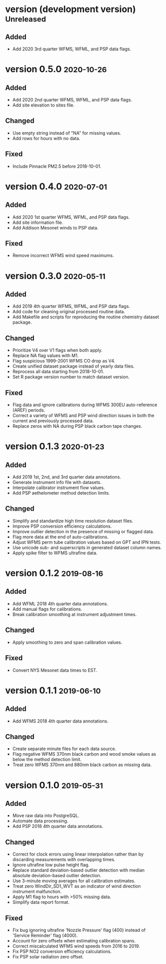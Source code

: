 # version (development version) <small>Unreleased</small>
## Added
- Add 2020 3rd quarter WFMS, WFML, and PSP data flags.

# version 0.5.0 <small>2020-10-26</small>
## Added
- Add 2020 2nd quarter WFMS, WFML, and PSP data flags.
- Add site elevation to sites file.

## Changed
- Use empty string instead of "NA" for missing values.
- Add rows for hours with no data.

## Fixed
- Include Pinnacle PM2.5 before 2018-10-01.

# version 0.4.0 <small>2020-07-01</small>
## Added
- Add 2020 1st quarter WFMS, WFML, and PSP data flags.
- Add site information file.
- Add Addison Mesonet winds to PSP data.

## Fixed
- Remove incorrect WFMS wind speed maximums.

# version 0.3.0 <small>2020-05-11</small>
## Added
- Add 2019 4th quarter WFMS, WFML, and PSP data flags.
- Add code for cleaning original processed routine data.
- Add Makefile and scripts for reproducing the routine chemistry dataset
  package.

## Changed
- Prioritize V4 over V1 flags when both apply.
- Replace NA flag values with M1.
- Flag suspicious 1999-2001 WFMS CO drop as V4.
- Create unified dataset package instead of yearly data files.
- Reprocess all data starting from 2018-10-01.
- Set R package version number to match dataset version.

## Fixed
- Flag data and ignore calibrations during WFMS 300EU auto-reference (AREF)
  periods.
- Correct a variety of WFMS and PSP wind direction issues in both the current
  and previously processed data.
- Replace zeros with NA during PSP black carbon tape changes.

# version 0.1.3 <small>2020-01-23</small>
## Added
- Add 2019 1st, 2nd, and 3rd quarter data annotations.
- Generate instrument info file with datasets.
- Interpolate calibrator instrument flow values.
- Add PSP aethelometer method detection limits.

## Changed
- Simplify and standardize high time resolution dataset files.
- Improve PSP conversion efficiency calculations.
- Improve outlier detection in the presence of missing or flagged
  data.
- Flag more data at the end of auto-calibrations.
- Adjust WFMS perm tube calibration values based on GPT and IPN tests.
- Use unicode sub- and superscripts in generated dataset column names.
- Apply spike filter to WFMS ultrafine data.

# version 0.1.2 <small>2019-08-16</small>
## Added
- Add WFML 2018 4th quarter data annotations.
- Add manual flags for calibrations.
- Break calibration smoothing at instrument adjustment times.

## Changed
- Apply smoothing to zero and span calibration values.

## Fixed
- Convert NYS Mesonet data times to EST.

# version 0.1.1 <small>2019-06-10</small>
## Added
- Add WFMS 2018 4th quarter data annotations.

## Changed
- Create separate minute files for each data source.
- Flag negative WFMS 370nm black carbon and wood smoke values as below
  the method detection limit.
- Treat zero WFMS 370nm and 880nm black carbon as missing data.

# version 0.1.0 <small>2019-05-31</small>
## Added
- Move raw data into PostgreSQL.
- Automate data processing.
- Add PSP 2018 4th quarter data annotations.

## Changed
- Correct for clock errors using linear interpolation rather than by
  discarding measurements with overlapping times.
- Ignore ultrafine low pulse height flag.
- Replace standard deviation-based outlier detection with median
  absolute deviation-based outlier detection.
- Use 3-minute moving averages for all calibration estimates.
- Treat zero WindDir\_SD1\_WVT as an indicator of wind direction
  instrument malfunction.
- Apply M1 flag to hours with >50% missing data.
- Simplify data report format.

## Fixed
- Fix bug ignoring ultrafine 'Nozzle Pressure' flag (400) instead of
  'Service Reminder' flag (4000).
- Account for zero offsets when estimating calibration spans.
- Correct miscalculated WFMS wind speeds from 2016 to 2019.
- Fix PSP NO2 conversion efficiency calculations.
- Fix PSP solar radiation zero offset.
